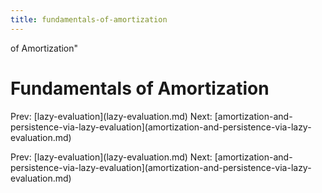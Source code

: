 ```yaml
---
title: fundamentals-of-amortization
---
```


of Amortization\"

# Fundamentals of Amortization

Prev: \[lazy-evaluation](lazy-evaluation.md) Next:
\[amortization-and-persistence-via-lazy-evaluation](amortization-and-persistence-via-lazy-evaluation.md)

Prev: \[lazy-evaluation](lazy-evaluation.md) Next:
\[amortization-and-persistence-via-lazy-evaluation](amortization-and-persistence-via-lazy-evaluation.md)
